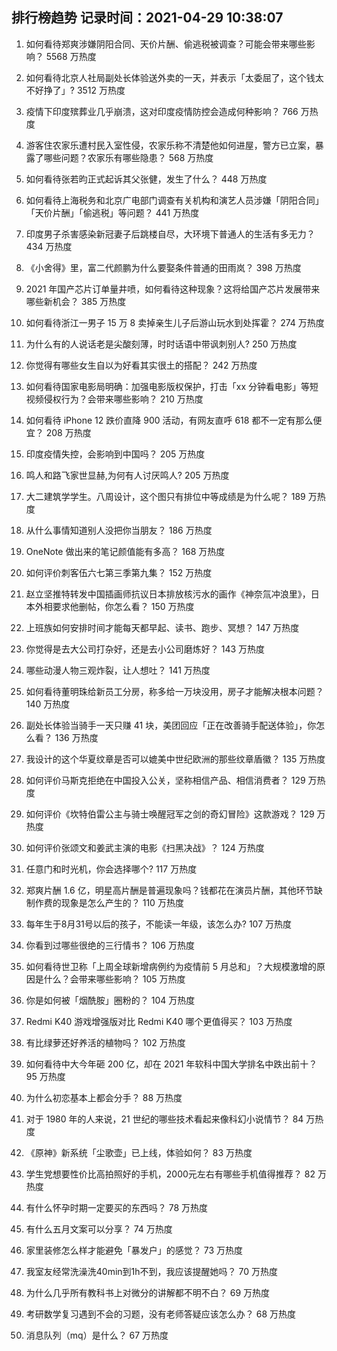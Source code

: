 
## 排行榜趋势 记录时间：2021-04-29 10:38:07
  
  1. 如何看待郑爽涉嫌阴阳合同、天价片酬、偷逃税被调查？可能会带来哪些影响？ 5568 万热度
    
  2. 如何看待北京人社局副处长体验送外卖的一天，并表示「太委屈了，这个钱太不好挣了」? 3512 万热度
    
  3. 疫情下印度殡葬业几乎崩溃，这对印度疫情防控会造成何种影响？ 766 万热度
    
  4. 游客住农家乐遭村民入室性侵，农家乐称不清楚他如何进屋，警方已立案，暴露了哪些问题？农家乐有哪些隐患？ 568 万热度
    
  5. 如何看待张若昀正式起诉其父张健，发生了什么？ 448 万热度
    
  6. 如何看待上海税务和北京广电部门调查有关机构和演艺人员涉嫌「阴阳合同」「天价片酬」「偷逃税」等问题？ 441 万热度
    
  7. 印度男子杀害感染新冠妻子后跳楼自尽，大环境下普通人的生活有多无力？ 434 万热度
    
  8. 《小舍得》里，富二代颜鹏为什么要娶条件普通的田雨岚？ 398 万热度
    
  9. 2021 年国产芯片订单量井喷，如何看待这种现象？这将给国产芯片发展带来哪些新机会？ 385 万热度
    
  10. 如何看待浙江一男子 15 万 8 卖掉亲生儿子后游山玩水到处挥霍？ 274 万热度
    
  11. 为什么有的人说话老是尖酸刻薄，时时话语中带讽刺别人? 250 万热度
    
  12. 你觉得有哪些女生自以为好看其实很土的搭配？ 242 万热度
    
  13. 如何看待国家电影局明确：加强电影版权保护，打击「xx 分钟看电影」等短视频侵权行为？会带来哪些影响？ 210 万热度
    
  14. 如何看待 iPhone 12 跌价直降 900 活动，有网友直呼 618 都不一定有那么便宜？ 208 万热度
    
  15. 印度疫情失控，会影响到中国吗？ 205 万热度
    
  16. 鸣人和路飞家世显赫,为何有人讨厌鸣人? 205 万热度
    
  17. 大二建筑学学生。八周设计，这个图只有排位中等成绩是为什么呢？ 189 万热度
    
  18. 从什么事情知道别人没把你当朋友？ 186 万热度
    
  19. OneNote 做出来的笔记颜值能有多高？ 168 万热度
    
  20. 如何评价刺客伍六七第三季第九集？ 152 万热度
    
  21. 赵立坚推特转发中国插画师抗议日本排放核污水的画作《神奈氚冲浪里》，日本外相要求他删帖，你怎么看？ 150 万热度
    
  22. 上班族如何安排时间才能每天都早起、读书、跑步、冥想？ 147 万热度
    
  23. 你觉得是去大公司打杂好，还是去小公司磨炼好？ 143 万热度
    
  24. 哪些动漫人物三观炸裂，让人想吐？ 141 万热度
    
  25. 如何看待董明珠给新员工分房，称多给一万块没用，房子才能解决根本问题？ 140 万热度
    
  26. 副处长体验当骑手一天只赚 41 块，美团回应「正在改善骑手配送体验」，你怎么看？ 136 万热度
    
  27. 我设计的这个华夏纹章是否可以媲美中世纪欧洲的那些纹章盾徽？ 135 万热度
    
  28. 如何评价马斯克拒绝在中国投入公关，坚称相信产品、相信消费者？ 129 万热度
    
  29. 如何评价《坎特伯雷公主与骑士唤醒冠军之剑的奇幻冒险》这款游戏？ 129 万热度
    
  30. 如何评价张颂文和姜武主演的电影《扫黑决战》？ 124 万热度
    
  31. 任意门和时光机，你会选择哪个? 117 万热度
    
  32. 郑爽片酬 1.6 亿，明星高片酬是普遍现象吗？钱都花在演员片酬，其他环节缺制作费的现象是怎么产生的？ 110 万热度
    
  33. 每年生于8月31号以后的孩子，不能读一年级，该怎么办? 107 万热度
    
  34. 你看到过哪些很绝的三行情书？ 106 万热度
    
  35. 如何看待世卫称「上周全球新增病例约为疫情前 5 月总和」？大规模激增的原因是什么？会带来哪些影响？ 105 万热度
    
  36. 你是如何被「烟酰胺」圈粉的？ 104 万热度
    
  37. Redmi K40 游戏增强版对比 Redmi K40 哪个更值得买？ 103 万热度
    
  38. 有比绿萝还好养活的植物吗？ 102 万热度
    
  39. 如何看待中大今年砸 200 亿，却在 2021 年软科中国大学排名中跌出前十？ 95 万热度
    
  40. 为什么初恋基本上都会分手？ 88 万热度
    
  41. 对于 1980 年的人来说，21 世纪的哪些技术看起来像科幻小说情节？ 84 万热度
    
  42. 《原神》新系统「尘歌壶」已上线，体验如何？ 83 万热度
    
  43. 学生党想要性价比高拍照好的手机，2000元左右有哪些手机值得推荐？ 82 万热度
    
  44. 有什么怀孕时期一定要买的东西吗？ 78 万热度
    
  45. 有什么五月文案可以分享？ 74 万热度
    
  46. 家里装修怎么样才能避免「暴发户」的感觉？ 73 万热度
    
  47. 我室友经常洗澡洗40min到1h不到，我应该提醒她吗？ 70 万热度
    
  48. 为什么几乎所有教科书上对微分的讲解都不明不白？ 69 万热度
    
  49. 考研数学复习遇到不会的习题，没有老师答疑应该怎么办？ 68 万热度
    
  50. 消息队列（mq）是什么？ 67 万热度
    